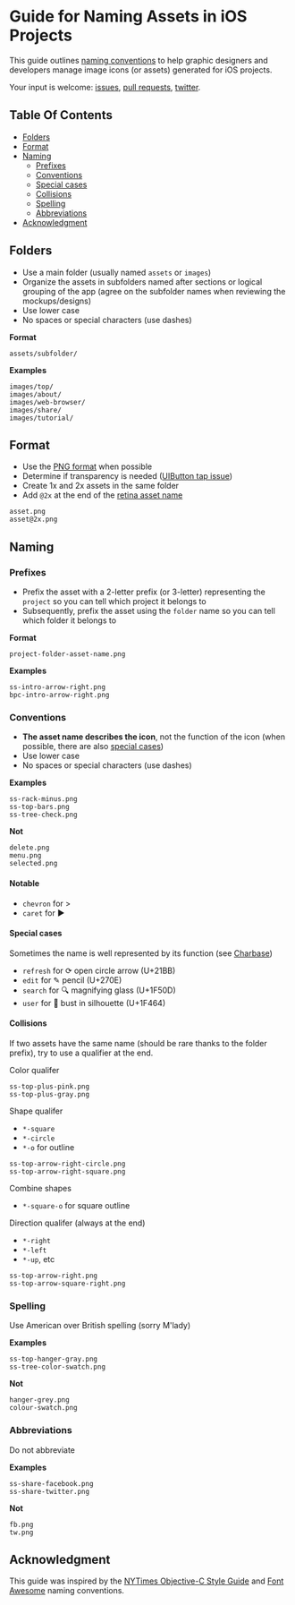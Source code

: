 # Guide for Naming Assets in iOS Projects

This guide outlines [naming conventions](#naming) to help graphic designers and developers manage image icons (or assets) generated for iOS projects. 

Your input is welcome: [issues](https://github.com/dkhamsing/ios-asset-names/issues), [pull requests](https://github.com/dkhamsing/ios-asset-names/pulls), [twitter](https://twitter.com/alldonegoodbye).

## Table Of Contents
* [Folders](#folders)
* [Format](#format)
* [Naming](#naming)
	* [Prefixes](#prefixes)
	* [Conventions](#conventions)
	* [Special cases](#special-cases)
	* [Collisions](#collisions)
	* [Spelling](#spelling)
	* [Abbreviations](#abbreviations)
* [Acknowledgment](#acknowledgement)


## Folders
* Use a main folder (usually named `assets` or `images`) 
* Organize the assets in subfolders named after sections or logical grouping of the app (agree on the subfolder names when reviewing the mockups/designs)
* Use lower case
* No spaces or special characters (use dashes)

**Format**

```
assets/subfolder/
```

**Examples**

```
images/top/
images/about/
images/web-browser/
images/share/
images/tutorial/ 
```

## Format

* Use the [PNG format](http://en.wikipedia.org/wiki/Portable_Network_Graphics) when possible
* Determine if transparency is needed ([UIButton tap issue](http://stackoverflow.com/questions/17368803/how-can-i-make-uibutton-respond-to-touch-on-the-transparent-areas-of-a-png-image))
* Create 1x and 2x assets in the same folder 
* Add `@2x` at the end of the [retina asset name](https://developer.apple.com/library/mac/documentation/GraphicsAnimation/Conceptual/HighResolutionOSX/Optimizing/Optimizing.html)

```
asset.png
asset@2x.png
```

## Naming

### Prefixes

* Prefix the asset with a 2-letter prefix (or 3-letter) representing the `project` so you can tell which project it belongs to
* Subsequently, prefix the asset using the `folder` name so you can tell which folder it belongs to 

**Format**

```
project-folder-asset-name.png
```

**Examples**

```
ss-intro-arrow-right.png 
bpc-intro-arrow-right.png 
```

### Conventions

* **The asset name describes the icon**, not the function of the icon (when possible, there are also [special cases](#special-cases))
* Use lower case
* No spaces or special characters (use dashes)

**Examples**
```
ss-rack-minus.png 
ss-top-bars.png 
ss-tree-check.png
```

**Not**

```
delete.png 
menu.png
selected.png
```

#### Notable

* `chevron` for >
* `caret` for ►

#### Special cases 

Sometimes the name is well represented by its function (see [Charbase](http://www.charbase.com/21bb-unicode-clockwise-open-circle-arrow))

* `refresh` for ⟳ open circle arrow (U+21BB)  
* `edit` for ✎ pencil (U+270E) 
* `search` for 🔍 magnifying glass (U+1F50D) 
* `user` for 👤 bust in silhouette (U+1F464) 

#### Collisions 

If two assets have the same name (should be rare thanks to the folder prefix), try to use a qualifier at the end.


Color qualifer

```
ss-top-plus-pink.png
ss-top-plus-gray.png
```

Shape qualifer

* `*-square` 
* `*-circle`
* `*-o` for outline

```
ss-top-arrow-right-circle.png
ss-top-arrow-right-square.png
```

Combine shapes

* `*-square-o` for square outline


Direction qualifer (always at the end)

* `*-right`
* `*-left`
* `*-up`, etc

```
ss-top-arrow-right.png
ss-top-arrow-square-right.png
```


### Spelling

Use American over British spelling (sorry M'lady)

**Examples**
```
ss-top-hanger-gray.png  
ss-tree-color-swatch.png 
```

**Not**

```
hanger-grey.png  
colour-swatch.png 
```

### Abbreviations

Do not abbreviate

**Examples**
```
ss-share-facebook.png 
ss-share-twitter.png  
```

**Not**
```
fb.png
tw.png
```

## Acknowledgment

This guide was inspired by the [NYTimes Objective-C Style Guide](https://github.com/NYTimes/objective-c-style-guide) and [Font Awesome](http://fontawesome.io/) naming conventions.

